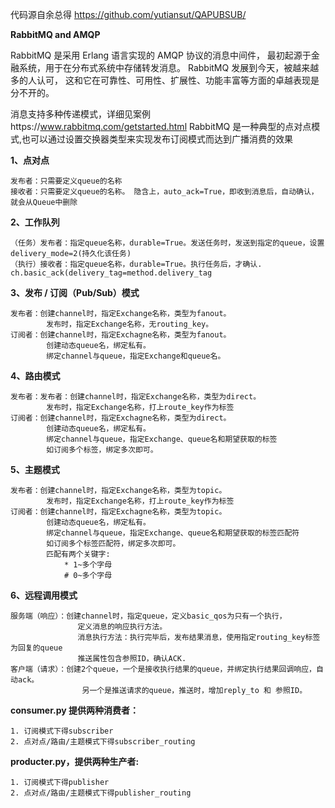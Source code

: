 代码源自余总得 https://github.com/yutiansut/QAPUBSUB/

**RabbitMQ and AMQP**

RabbitMQ 是采用 Erlang 语言实现的 AMQP 协议的消息中间件，
最初起源于金融系统，用于在分布式系统中存储转发消息。
RabbitMQ 发展到今天，被越来越多的人认可，
这和它在可靠性、可用性、扩展性、功能丰富等方面的卓越表现是分不开的。

消息支持多种传递模式，详细见案例https://www.rabbitmq.com/getstarted.html
RabbitMQ 是一种典型的点对点模式,也可以通过设置交换器类型来实现发布订阅模式而达到广播消费的效果

**1、点对点**
   
    发布者：只需要定义queue的名称
    接收者：只需要定义queue的名称。 隐含上，auto_ack=True，即收到消息后，自动确认，就会从Queue中删除
    
**2、工作队列**
    
    （任务）发布者：指定queue名称，durable=True。发送任务时，发送到指定的queue，设置delivery_mode=2(持久化该任务)
    （执行）接收者：指定queue名称，durable=True。执行任务后，才确认. ch.basic_ack(delivery_tag=method.delivery_tag
    
**3、发布 / 订阅（Pub/Sub）模式**
   
    发布者：创建channel时，指定Exchange名称，类型为fanout。
            发布时，指定Exchange名称，无routing_key。
    订阅者：创建channel时，指定Exchagne名称，类型为fanout。
            创建动态queue名，绑定私有。
            绑定channel与queue，指定Exchange和queue名。

**4、路由模式**  

    发布者：发布者：创建channel时，指定Exchange名称，类型为direct。
            发布时，指定Exchange名称，打上route_key作为标签
    订阅者：创建channel时，指定Exchagne名称，类型为direct。
            创建动态queue名，绑定私有。
            绑定channel与queue，指定Exchange、queue名和期望获取的标签
            如订阅多个标签，绑定多次即可。
    
**5、主题模式**  

    发布者：创建channel时，指定Exchange名称，类型为topic。
            发布时，指定Exchange名称，打上route_key作为标签
    订阅者：创建channel时，指定Exchagne名称，类型为topic。
            创建动态queue名，绑定私有。
            绑定channel与queue，指定Exchange、queue名和期望获取的标签匹配符
            如订阅多个标签匹配符，绑定多次即可。
            匹配有两个关键字:
                * 1~多个字母
                # 0~多个字母
            
**6、远程调用模式**

    服务端（响应）：创建channel时，指定queue，定义basic_qos为只有一个执行，
                   定义消息的响应执行方法。
                   消息执行方法：执行完毕后，发布结果消息，使用指定routing_key标签为回复的queue
                   推送属性包含参照ID，确认ACK.
    客户端（请求）：创建2个queue，一个是接收执行结果的queue，并绑定执行结果回调响应，自动ack。
                    另一个是推送请求的queue，推送时，增加reply_to 和 参照ID。
            

**consumer.py 提供两种消费者：**

    1. 订阅模式下得subscriber
    2. 点对点/路由/主题模式下得subscriber_routing
    
**producter.py，提供两种生产者:**

    1. 订阅模式下得publisher
    2. 点对点/路由/主题模式下得publisher_routing
